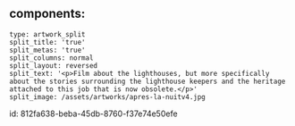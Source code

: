 components:
  -
    type: artwork_split
    split_title: 'true'
    split_metas: 'true'
    split_columns: normal
    split_layout: reversed
    split_text: '<p>Film about the lighthouses, but more specifically about the stories surrounding the lighthouse keepers and the heritage attached to this job that is now obsolete.</p>'
    split_image: /assets/artworks/apres-la-nuitv4.jpg
id: 812fa638-beba-45db-8760-f37e74e50efe
